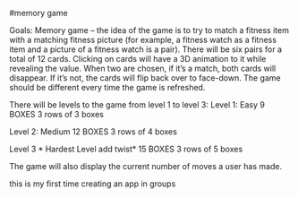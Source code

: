 #memory game

Goals:
Memory game – the idea of the game is to try to match a fitness item with a matching fitness picture (for example, a fitness watch as a fitness item and a picture of a fitness watch is a pair). There will be six pairs for a total of 12 cards. Clicking on cards will have a 3D animation to it while revealing the value. When two are chosen, if it’s a match, both cards will disappear. If it’s not, the cards will flip back over to face-down. The game should be different every time the game is refreshed.

There will be levels to the game from level 1 to level 3:
Level 1: Easy
9 BOXES
3 rows  of 3 boxes

Level 2: Medium
12 BOXES
3 rows of 4 boxes
 
Level 3 * Hardest Level add twist* 
15 BOXES
3 rows of 5 boxes

The game will also display the current number of moves a user has made. 


this is my first time creating an app in groups